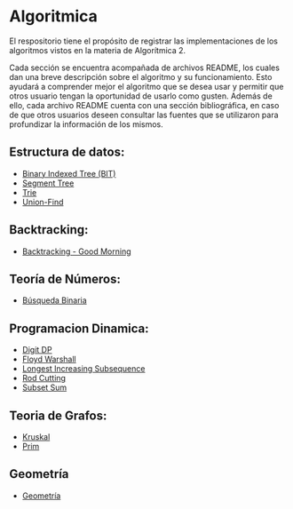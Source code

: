 # Algoritmica
El respositorio tiene el propósito de registrar las implementaciones de los algoritmos vistos en la materia de Algorítmica 2.

Cada sección se encuentra acompañada de archivos README, los cuales dan una breve descripción sobre el algoritmo y su funcionamiento. Esto ayudará a comprender mejor el algoritmo que se desea usar y permitir que otros usuario tengan la oportunidad de usarlo como gusten. Además de ello, cada archivo README cuenta con una sección bibliográfica, en caso de que otros usuarios deseen consultar las fuentes que se utilizaron para profundizar la información de los mismos.

## Estructura de datos:

* [Binary Indexed Tree (BIT)](https://github.com/JZane21/Algoritmica/tree/main/Estructura_de_datos/BIT)
* [Segment Tree](https://github.com/JZane21/Algoritmica/tree/main/Estructura_de_datos/Segment_Tree)
* [Trie](https://github.com/JZane21/Algoritmica/tree/main/Estructura_de_datos/Trie)
* [Union-Find](https://github.com/JZane21/Algoritmica/tree/main/Estructura_de_datos/Union_Find)

## Backtracking:

* [Backtracking - Good Morning](https://github.com/JZane21/Algoritmica/tree/main/Backtracking)

## Teoría de Números:

* [Búsqueda Binaria](https://github.com/JZane21/Algoritmica/tree/main/Teoria_de_Numeros/Busqueda_Binaria)

## Programacion Dinamica:

* [Digit DP](https://github.com/JZane21/Algoritmica/tree/main/Programacion_Dinamica/Digit_DP)
* [Floyd Warshall](https://github.com/JZane21/Algoritmica/tree/main/Programacion_Dinamica/Floyd_Warshall)
* [Longest Increasing Subsequence](https://github.com/JZane21/Algoritmica/tree/main/Programacion_Dinamica/Longest_Increasing_Subsequence)
* [Rod Cutting](https://github.com/JZane21/Algoritmica/tree/main/Programacion_Dinamica/Rod_Cutting)
* [Subset Sum](https://github.com/JZane21/Algoritmica/tree/main/Programacion_Dinamica/Subset_Sum)

## Teoria de Grafos:

* [Kruskal](https://github.com/JZane21/Algoritmica/tree/main/Teoria_de_Grafos/Kruskal)
* [Prim](https://github.com/JZane21/Algoritmica/tree/main/Teoria_de_Grafos/Prim)

## Geometría

* [Geometría](https://github.com/JZane21/Algoritmica/tree/main/Geometria)
